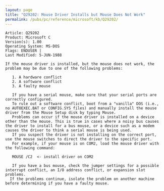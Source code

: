 ```yaml
---
layout: page
title: "Q29202: Mouse Driver Installs but Mouse Does Not Work"
permalink: /pubs/pc/reference/microsoft/kb/Q29202/
---
```


	Article: Q29202
	Product: Microsoft C
	Version(s): 1.00
	Operating System: MS-DOS
	Flags: ENDUSER |
	Last Modified: 5-JUN-1988
	
	If the mouse driver is installed, but the mouse does not work, the
	problem may be due to one of the following problems:
	
	   1. A hardware conflict
	   2. A software conflict
	   3. A faulty mouse
	
	   If you have a serial mouse, make sure that your serial ports are
	correctly configured.
	   To rule out a software conflict, boot from a "vanilla" DOS (i.e.,
	no AUTOEXEC.BAT or CONFIG.SYS files) and manually install the mouse
	driver from the Mouse Setup disk by typing Mouse.
	   Problems can occur if the mouse driver is installed on a device
	other than the mouse. This is true in cases where a noisy bus causes
	the driver to install for a bus mouse, or a device such as a modem
	causes the driver to think a serial mouse is being used.
	   If you suspect the driver is not installing on the correct port,
	use the mouse switches to direct the driver to the specific port.
	   For example, if your mouse is on COM2, load the mouse driver with
	the following command:
	
	   MOUSE /C2  <- install driver on COM2
	
	   If you have a bus mouse, check the jumper settings for a possible
	interrupt conflict, an I/O address conflict, or expansion slot problems.
	  If the problems continue, isolate the problem on another machine
	before determining if you have a faulty mouse.
